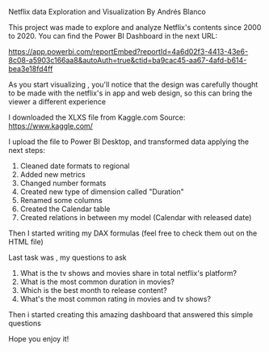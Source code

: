 Netflix data Exploration and Visualization
By Andrés Blanco

This project was made to explore and analyze Netflix's contents since 2000 to 2020. You can find the Power BI Dashboard in the next URL:


https://app.powerbi.com/reportEmbed?reportId=4a6d02f3-4413-43e6-8c08-a5903c166aa8&autoAuth=true&ctid=ba9cac45-aa67-4afd-b614-bea3e18fd4ff


As you start visualizing , you'll notice that the design was carefully thought to be made with the netflix's in app and web design, so this can bring the viewer a different experience 

I downloaded the XLXS file from Kaggle.com Source: https://www.kaggle.com/

I upload the file to Power BI Desktop, and transformed data applying the next steps:

1. Cleaned date formats to regional
2. Added new metrics
3. Changed number formats 
4. Created new type of dimension called "Duration"
5. Renamed some columns 
6. Created the Calendar table
7. Created relations in between my model (Calendar with released date)

Then I started writing my DAX formulas (feel free to check them out on the HTML file)


Last task was , my questions to ask

1. What is the tv shows and movies share in total netflix's platform?
2. What is the most common duration in movies?
3. Which is the best month to release content?
4. What's the most common rating in movies and tv shows?


Then i started creating this amazing dashboard that answered this simple questions


Hope you enjoy it!